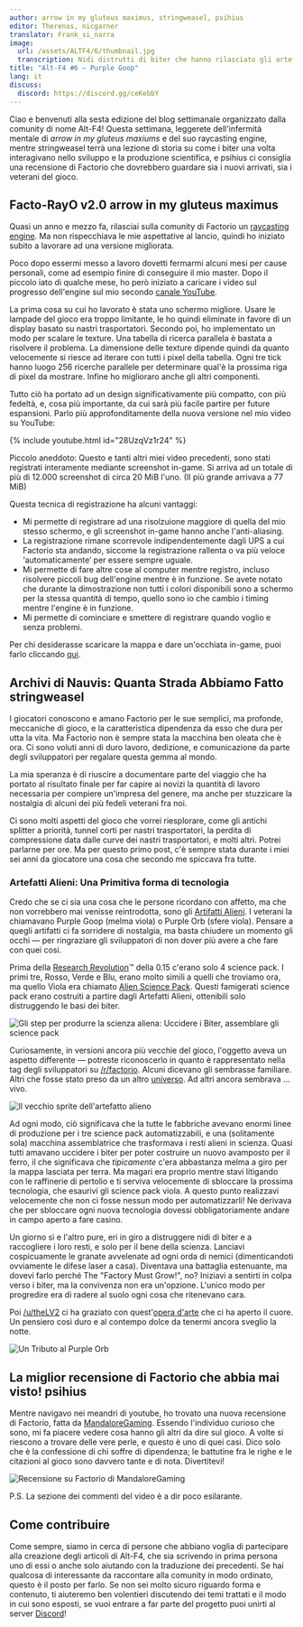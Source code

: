 ```yaml
---
author: arrow in my gluteus maximus, stringweasel, psihius
editor: Therenas, nicgarner
translator: Frank_si_narra
image:
  url: /assets/ALTF4/6/thumbnail.jpg
  transcription: Nidi distrutti di biter che hanno rilasciato gli artefatti alieni
title: "Alt-F4 #6 — Purple Goop"
lang: it
discuss:
  discord: https://discord.gg/ceKebbY
---
```


Ciao e benvenuti alla sesta edizione del blog settimanale organizzato dalla comunity di nome Alt-F4! Questa settimana, leggerete dell'infermità mentale di *arrow in my gluteus maxiums* e del suo raycasting engine, mentre stringweasel terrà una lezione di storia su come i biter una volta interagivano nello sviluppo e la produzione scientifica, e psihius ci consiglia una recensione di Factorio che dovrebbero guardare sia i nuovi arrivati, sia i veterani del gioco.

## Facto-RayO v2.0 <author>arrow in my gluteus maximus</author>

Quasi un anno e mezzo fa, rilasciai sulla comunity di Factorio un [raycasting engine](https://www.reddit.com/r/factorio/comments/bgj05z/raycasting_engine_in_factorio_vanilla_017/). Ma non rispecchiava le mie aspettative al lancio, quindi ho iniziato subito a lavorare ad una versione migliorata.

Poco dopo essermi messo a lavoro dovetti fermarmi alcuni mesi per cause personali, come ad esempio finire di conseguire il mio master. Dopo il piccolo iato di qualche mese, ho però iniziato a caricare i video sul progresso dell'engine sul mio secondo [canale YouTube](https://www.youtube.com/channel/UCNQRKtG2pU8LGS08TFiyyAA).

La prima cosa su cui ho lavorato è stata uno schermo migliore. Usare le lampade del gioco era troppo limitante, le ho quindi eliminate in favore di un display basato su nastri trasportatori. Secondo poi, ho implementato un modo per scalare le texture. Una tabella di ricerca parallela è bastata a risolvere il problema. La dimensione delle texture dipende quindi da quanto velocemente si riesce ad iterare con tutti i pixel della tabella. Ogni tre tick hanno luogo 256 ricerche parallele per determinare qual'è la prossima riga di pixel da mostrare. Infine ho miglioraro anche gli altri componenti.

Tutto ciò ha portato ad un design significativamente più compatto, con più fedeltà, e, cosa più importante, da cui sarà più facile partire per future espansioni. Parlo più approfonditamente della nuova versione nel mio video su YouTube:

{% include youtube.html id="28UzqVz1r24" %}

Piccolo aneddoto: Questo e tanti altri miei video precedenti, sono stati registrati interamente mediante screenshot in-game.
Si arriva ad un totale di più di 12.000 screenshot di circa 20 MiB l'uno. (Il più grande arrivava a 77 MiB)

Questa tecnica di registrazione ha alcuni vantaggi:

- Mi permette di registrare ad una risolzuione maggiore di quella del mio stesso schermo, e gli screenshot in-game hanno anche l'anti-aliasing.
- La registrazione rimane scorrevole indipendentemente dagli UPS a cui Factorio sta andando, siccome la registrazione rallenta o va più veloce ‘automaticamente’ per essere sempre uguale.
- Mi permette di fare altre cose al computer mentre registro, incluso risolvere piccoli bug dell'engine mentre è in funzione. Se avete notato che durante la dimostrazione non tutti i colori disponibili sono a schermo per la stessa quantità di tempo, quello sono io che cambio i timing mentre l'engine è in funzione.
- Mi permette di cominciare e smettere di registrare quando voglio e senza problemi.

Per chi desiderasse scaricare la mappa e dare un'occhiata in-game, puoi farlo cliccando [qui](https://forums.factorio.com/download/file.php?id=62475).

## Archivi di Nauvis: Quanta Strada Abbiamo Fatto <author>stringweasel</author>

I giocatori conoscono e amano Factorio per le sue semplici, ma profonde, meccaniche di gioco, e la caratteristica dipendenza da esso che dura per utta la vita. Ma Factorio non è sempre stata la macchina ben oleata che è ora. Ci sono voluti anni di duro lavoro, dedizione, e comunicazione da parte degli sviluppatori per regalare questa gemma al mondo.

La mia speranza è di riuscire a documentare parte del viaggio che ha portato al risultato finale per far capire ai novizi la quantità di lavoro necessaria per compiere un'impresa del genere, ma anche per stuzzicare la nostalgia di alcuni dei più fedeli veterani fra noi.

Ci sono molti aspetti del gioco che vorrei riesplorare, come gli antichi splitter a priorità, tunnel corti per nastri trasportatori, la perdita di compressione data dalle curve dei nastri trasportatori, e molti altri. Potrei parlarne per ore. Ma per questo primo post, c'è sempre stata durante i miei sei anni da giocatore una cosa che secondo me spiccava fra tutte.

### Artefatti Alieni: Una Primitiva forma di tecnologia

Credo che se ci sia una cosa che le persone ricordano con affetto, ma che non vorrebbero mai venisse reintrodotta, sono gli [Artifatti Alieni](https://wiki.factorio.com/Alien_artifact). I veterani la chiamavano Purple Goop (melma viola) o Purple Orb (sfere viola). Pensare a quegli artifatti ci fa sorridere di nostalgia, ma basta chiudere un momento gli occhi — per ringraziare gli sviluppatori di non dover più avere a che fare con quei cosi.

Prima della [Research Revolution](https://www.factorio.com/blog/post/fff-159)™ della 0.15 c'erano solo 4 science pack. I primi tre, Rosso, Verde e Blu, erano molto simili a quelli che troviamo ora, ma quello Viola era chiamato [Alien Science Pack](https://wiki.factorio.com/Alien_science_pack). Questi famigerati science pack erano costruiti a partire dagli Artefatti Alieni, ottenibili solo distruggendo le basi dei biter.

![Gli step per produrre la scienza aliena: Uccidere i Biter, assemblare gli science pack](https://media.alt-f4.blog/ALTF4/6/alien_science_production.png)

Curiosamente, in versioni ancora più vecchie del gioco, l'oggetto aveva un aspetto differente — potreste riconoscerlo in quanto è rappresentato nella tag degli sviluppatori su [/r/factorio](https://www.reddit.com/r/factorio). Alcuni dicevano gli sembrasse familiare. Altri che fosse stato preso da un altro [universo](https://www.reddit.com/r/factorio/comments/526zwk/i_found_the_source_of_the_alien_artifact/). Ad altri ancora sembrava ... vivo.

![Il vecchio sprite dell'artefatto alieno](https://media.alt-f4.blog/ALTF4/6/purple_orb.png)

Ad ogni modo, ciò significava che la tutte le fabbriche avevano enormi linee di produzione per i tre science pack automatizzabili, e una (solitamente sola) macchina assemblatrice che trasformava i resti alieni in scienza. Quasi tutti amavano uccidere i biter per poter costruire un nuovo avamposto per il ferro, il che significava che *tipicamente* c'era abbastanza melma a giro per la mappa lasciata per terra. Ma magari era proprio mentre stavi litigando con le raffinerie di pertolio e ti serviva velocemente di sbloccare la prossima tecnologia, che esaurivi gli science pack viola. A questo punto realizzavi velocemente che non ci fosse nessun modo per automatizzarli! Ne derivava che per sbloccare ogni nuova tecnologia dovessi obbligatoriamente andare in campo aperto a fare casino.

Un giorno sì e l'altro pure, eri in giro a distruggere nidi di biter e a raccogliere i loro resti, e solo per il bene della scienza. Lanciavi cospicuamente le granate avvelenate ad ogni orda di nemici (dimenticandoti ovviamente le difese laser a casa). Diventava una battaglia estenuante, ma dovevi farlo perché The "Factory Must Grow!", no? Iniziavi a sentirti in colpa verso i biter, ma la convivenza non era un'opzione. L'unico modo per progredire era di radere al suolo ogni cosa che ritenevano cara.

Poi [/u/theLV2](https://www.reddit.com/user/theLV2/) ci ha graziato con quest'[opera d'arte](https://www.reddit.com/r/factorio/comments/674kkq/a_tribute_to_the_purple_orb_fanart/) che ci ha aperto il cuore. Un pensiero così duro e al contempo dolce da tenermi ancora sveglio la notte.

![Un Tributo al Purple Orb](https://media.alt-f4.blog/ALTF4/6/tribute_to_the_purple_orb.jpg)

## La miglior recensione di Factorio che abbia mai visto! <author>psihius</author>

Mentre navigavo nei meandri di youtube, ho trovato una nuova recensione di Factorio, fatta da [MandaloreGaming](https://www.youtube.com/channel/UClOGLGPOqlAiLmOvXW5lKbw). Essendo l'individuo curioso che sono, mi fa piacere vedere cosa hanno gli altri da dire sul gioco. A volte si riescono a trovare delle vere perle, e questo è uno di quei casi. Dico solo che è la confessione di chi soffre di dipendenza; le battutine fra le righe e le citazioni al gioco sono davvero tante e di nota. Divertitevi!

![Recensione su Factorio di MandaloreGaming](https://www.youtube.com/watch?v=YR1Yf7Nh9jI)

P.S. La sezione dei commenti del video è a dir poco esilarante.

## Come contribuire

Come sempre, siamo in cerca di persone che abbiano voglia di partecipare alla creazione degli articoli di Alt-F4, che sia scrivendo in prima persona uno di essi o anche solo aiutando con la traduzione dei precedenti. Se hai qualcosa di interessante da raccontare alla comunity in modo ordinato, questo è il posto per farlo. Se non sei molto sicuro riguardo forma e contenuto, ti aiuteremo ben volentieri discutendo dei temi trattati e il modo in cui sono esposti, se vuoi entrare a far parte del progetto puoi unirti al server [Discord](https://discord.gg/nxnCFkb)!

